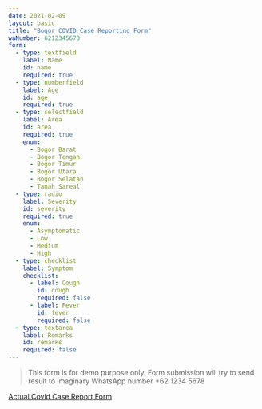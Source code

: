 ```yaml
---
date: 2021-02-09
layout: basic
title: "Bogor COVID Case Reporting Form"
waNumber: 6212345678
form:
  - type: textfield
    label: Name
    id: name
    required: true
  - type: numberfield
    label: Age
    id: age
    required: true
  - type: selectfield
    label: Area
    id: area
    required: true
    enum:
      - Bogor Barat
      - Bogor Tengah
      - Bogor Timur
      - Bogor Utara
      - Bogor Selatan
      - Tanah Sareal
  - type: radio
    label: Severity
    id: severity
    required: true
    enum:
      - Asymptomatic
      - Low
      - Medium
      - High
  - type: checklist
    label: Symptom
    checklist:
      - label: Cough
        id: cough
        required: false
      - label: Fever
        id: fever
        required: false
  - type: textarea
    label: Remarks
    id: remarks
    required: false
---
```


> This form is for demo purpose only.
> Form submission will try to send result to imaginary WhatsApp number +62 1234 5678

[Actual Covid Case Report Form](https://www.who.int/docs/default-source/coronaviruse/2019-covid-crf-v6.pdf?sfvrsn=c5ff90c6_2)